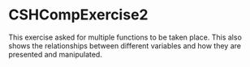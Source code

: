 # CSHCompExercise2
This exercise asked for multiple functions to be taken place. This also shows the relationships between different variables and how they are presented and manipulated. 
